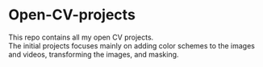 # Open-CV-projects
This repo contains all my open CV projects. <br />
The initial projects focuses mainly on adding color schemes to the images and videos, transforming the images, and masking.
